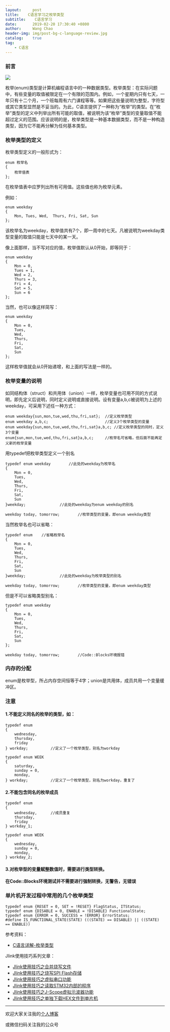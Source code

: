 ```yaml
---
layout:     post
title:    C语言学习之枚举类型
subtitle:	 C语言学习
date:       2019-02-20 17:30:40 +0800
author:     Wang Chao
header-img: img/post-bg-c-language-review.jpg
catalog:    true
tag:
    - C语言
---
```


### 前言

![](https://wcc-blog.oss-cn-beijing.aliyuncs.com/img/c_so_easy.jpg)

枚举(enum)类型是计算机编程语言中的一种数据类型。枚举类型：在实际问题中，有些变量的取值被限定在一个有限的范围内。例如，一个星期内只有七天，一年只有十二个月，一个班每周有六门课程等等。如果把这些量说明为整型，字符型或其它类型显然是不妥当的。为此，C语言提供了一种称为“枚举”的类型。在“枚举”类型的定义中列举出所有可能的取值，被说明为该“枚举”类型的变量取值不能超过定义的范围。应该说明的是，枚举类型是一种基本数据类型，而不是一种构造类型，因为它不能再分解为任何基本类型。

### 枚举类型的定义

枚举类型定义的一般形式为：

	enum 枚举名
	{
		枚举值表
	};

在枚举值表中应罗列出所有可用值。这些值也称为枚举元素。


例如：

	enum weekday
	{
	    Mon, Tues, Wed,  Thurs, Fri, Sat, Sun
	};
	
该枚举名为weekday，枚举值共有7个，即一周中的七天。凡被说明为weekday类型变量的取值只能是七天中的某一天。

像上面那样，当不写对应的值，枚举值默认从0开始，即等同于：

	enum weekday
	{
		Mon = 0,
		Tues = 1,
		Wed = 2,
		Thurs = 3,
		Fri = 4,
		Sat = 5,
		Sun = 6
	};

当然，也可以像这样简写：

	enum weekday
	{
		Mon = 0,
		Tues,
		Wed,
		Thurs,
		Fri,
		Sat,
		Sun
	};

这样枚举值就会从0开始递增，和上面的写法是一样的。


### 枚举变量的说明

如同结构体（struct）和共用体（union）一样，枚举变量也可用不同的方式说明，即先定义后说明，同时定义说明或直接说明。设有变量a,b,c被说明为上述的weekday，可采用下述任一种方式：

	enum weekday{sun,mon,tue,wed,thu,fri,sat};	//定义枚举类型
	enum weekday a,b,c;							//定义3个枚举类型的变量
	enum weekday{sun,mon,tue,wed,thu,fri,sat}a,b,c;	//定义枚举类型的同时，定义3个变量
	enum{sun,mon,tue,wed,thu,fri,sat}a,b,c;		//枚举名可省略，但后面不能再定义新的枚举变量

用typedef把枚举类型定义一个别名

	typedef enum weekday		//此处的weekday为枚举名
	{
		Mon = 0,
		Tues,
		Wed,
		Thurs,
		Fri,
		Sat,
		Sun
	}weekday;				//此处的weekday为enum weekday的别名

	weekday today, tomorrow;		//枚举类型的变量，即enum weekday类型

当然枚举名也可以省略：

	typedef enum 	//省略枚举名
	{
		Mon = 0,
		Tues,
		Wed,
		Thurs,
		Fri,
		Sat,
		Sun
	}weekday;				//此处的weekday为枚举类型的别名

	weekday today, tomorrow;		//枚举类型的变量，即enum weekday类型

但是不可以省略类型别名：

	typedef enum weekday	
	{
		Mon = 0,
		Tues,
		Wed,
		Thurs,
		Fri,
		Sat,
		Sun
	};	

	weekday today, tomorrow;		//Code::Blocks环境报错

### 内存的分配

enum是枚举型，所占内存空间恒等于4字；union是共用体，成员共用一个变量缓冲区。

### 注意

#### 1.不能定义同名的枚举的类型，如：

	typedef enum
	{
	    wednesday,
	    thursday,
	    friday
	} workday;			//定义了一个枚举类型，别名为workday

	typedef enum WEEK
	{
	    saturday,
	    sunday = 0,
	    monday,
	} workday;			//定义了一个枚举类型，别名为workday，重复了

#### 2.不能包含同名的枚举成员

	typedef enum
	{
	    wednesday,		//成员重复
	    thursday,			
	    friday
	} workday_1;
	
	typedef enum WEEK
	{
	    wednesday,
	    sunday = 0,
	    monday,
	} workday_2;

#### 3.对枚举型的变量赋整数值时，需要进行类型转换。

**在Code::Blocks环境测试并不需要进行强制转换，无警告，无错误**

### 单片机开发过程中常用的几个枚举类型

	typedef enum {RESET = 0, SET = !RESET} FlagStatus, ITStatus;
	typedef enum {DISABLE = 0, ENABLE = !DISABLE} FunctionalState;
	typedef enum {ERROR = 0, SUCCESS = !ERROR} ErrorStatus;
	#define IS_FUNCTIONAL_STATE(STATE) (((STATE) == DISABLE) || ((STATE) == ENABLE))

参考资料：

- [C语言详解-枚举类型](https://www.cnblogs.com/JCSU/articles/1299051.html)

Jlink使用技巧系列文章：

- [Jlink使用技巧之合并烧写文件](http://www.wangchaochao.top/2019/01/17/Jlink-merge/)
- [Jlink使用技巧之烧写SPI Flash存储](http://www.wangchaochao.top/2019/01/12/Jlink-SPI-Flash/)
- [Jlink使用技巧之虚拟串口功能](http://www.wangchaochao.top/2019/01/09/Jlink-UART/)
- [Jlink使用技巧之读取STM32内部的程序](http://www.wangchaochao.top/2019/01/06/Jlink-ReadBack-Hex/)
- [Jlink使用技巧之J-Scope虚拟示波器功能](http://www.wangchaochao.top/2018/10/17/JScope/)
- [Jlink使用技巧之单独下载HEX文件到单片机](http://www.wangchaochao.top/2019/01/05/Jlink-Download-Hex/)

----

欢迎大家关注我的[个人博客](http://www.wangchaochao.top)

或微信扫码关注我的公众号
